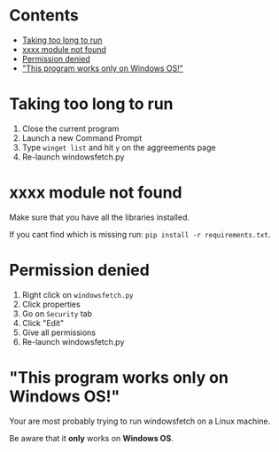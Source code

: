  # Contents
 
 - [Taking too long to run](https://github.com/ReflexTheLegend/windowsfetch/main/TROUBLESHOOT.md#taking-to-long-to-run)
 - [xxxx module not found](https://github.com/ReflexTheLegend/windowsfetch/main/TROUBLESHOOT.md#xxxx-module-not-found)
 - [Permission denied](https://github.com/ReflexTheLegend/windowsfetch/main/TROUBLESHOOT.md#permission-denied)
 - ["This program works only on Windows OS!"](https://github.com/ReflexTheLegend/windowsfetch/main/TROUBLESHOOT.md#this-program-works-only-on-windows-os)


# Taking too long to run

1. Close the current program
2. Launch a new Command Prompt
3. Type `winget list` and hit `y` on the aggreements page
4. Re-launch windowsfetch.py

# xxxx module not found

Make sure that you have all the libraries installed.

If you cant find which is missing run: `pip install -r requirements.txt`.

# Permission denied

1. Right click on `windowsfetch.py`
2. Click properties
3. Go on `Security` tab
4. Click "Edit"
5. Give all permissions
6. Re-launch windowsfetch.py

# "This program works only on Windows OS!"

Your are most probably trying to run windowsfetch on a Linux machine.

Be aware that it **only** works on **Windows OS**.
